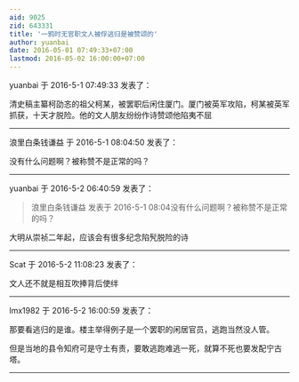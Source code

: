 ```yaml
---
aid: 9025
zid: 643331
title: '一鸦时无官职文人被俘逃归是被赞颂的'
author: yuanbai
date: 2016-05-01 07:49:33+07:00
lastmod: 2016-05-02 16:00:00+07:00
---
```


yuanbai 于 2016-5-1 07:49:33 发表了：

清史稿主纂柯劭忞的祖父柯某，被罢职后闲住厦门。厦门被英军攻陷，柯某被英军抓获，十天才脱险。他的文人朋友纷纷作诗赞颂他陷夷不屈

---------

浪里白条钱谦益 于 2016-5-1 08:04:50 发表了：

没有什么问题啊？被称赞不是正常的吗？

---------

yuanbai 于 2016-5-2 06:40:59 发表了：

> 浪里白条钱谦益 发表于 2016-5-1 08:04没有什么问题啊？被称赞不是正常的吗？



大明从崇祯二年起，应该会有很多纪念陷髠脱险的诗

---------

Scat 于 2016-5-2 11:08:23 发表了：

文人还不就是相互吹捧背后使绊

---------

lmx1982 于 2016-5-2 16:00:59 发表了：

那要看逃归的是谁。楼主举得例子是一个罢职的闲居官员，逃跑当然没人管。

但是当地的县令知府可是守土有责，要敢逃跑难逃一死，就算不死也要发配宁古塔。

---------

